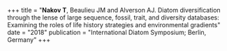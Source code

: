 +++
title = "**Nakov T**, Beaulieu JM and Alverson AJ. Diatom diversification through the lense of large sequence, fossil, trait, and diversity databases: Examining the roles of life history strategies and environmental gradients" 
date = "2018"
publication = "International Diatom Symposium; Berlin, Germany"
+++